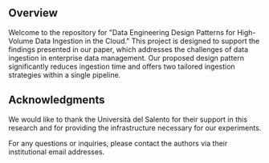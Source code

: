 ## Overview
Welcome to the repository for "Data Engineering Design Patterns for High-Volume Data Ingestion in the Cloud." This project is designed to support the findings presented in our paper, which addresses the challenges of data ingestion in enterprise data management. Our proposed design pattern significantly reduces ingestion time and offers two tailored ingestion strategies within a single pipeline.


## Acknowledgments
We would like to thank the Università del Salento for their support in this research and for providing the infrastructure necessary for our experiments.

For any questions or inquiries, please contact the authors via their institutional email addresses.
